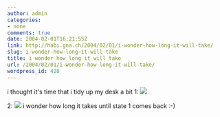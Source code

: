 ```yaml
---
author: admin
categories:
- none
comments: true
date: 2004-02-01T16:21:55Z
link: http://habi.gna.ch/2004/02/01/i-wonder-how-long-it-will-take/
slug: i-wonder-how-long-it-will-take
title: i wonder how long it will take
url: /2004/02/01/i-wonder-how-long-it-will-take/
wordpress_id: 428
---
```


i thought it's time that i tidy up my desk a bit
1: [![](http://habi.gna.ch/blog/images/DSC02809_1-tm.jpg)](http://habi.gna.ch/blog/images/DSC02809_1.jpg)

2:  [![](http://habi.gna.ch/blog/images/DSC02815-tm.jpg)](http://habi.gna.ch/blog/images/DSC02815.jpg)
i wonder how long it takes until state 1 comes back :-)
